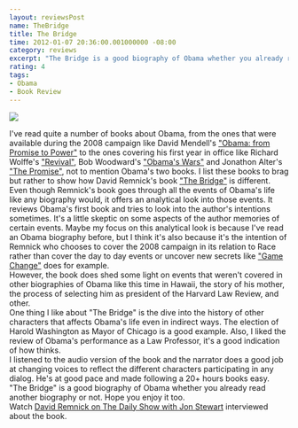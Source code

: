 ```yaml
---
layout: reviewsPost
name: TheBridge
title: The Bridge
time: 2012-01-07 20:36:00.001000000 -08:00
category: reviews
excerpt: "The Bridge is a good biography of Obama whether you already read another biography or not"
rating: 4
tags:
- Obama
- Book Review
---
```

<img class="imageOnRight" src="{{ site.imgFolder_reviews }}{{ page.name }}/TheBridgeCover.jpg">

<div class="stars" title="{{ page.rating }} Stars" data-percent="{{ page.rating }}"></div>

I've read quite a number of books about Obama, from the ones that were available during the 2008 campaign like David Mendell's <a href="http://www.goodreads.com/book/show/1333713.Obama" target="_blank">"Obama: from Promise to Power"</a> to the ones covering his first year in office like Richard Wolffe's <a href="http://www.goodreads.com/review/show/132126779" target="_blank">"Revival"</a>, Bob Woodward's <a href="http://www.goodreads.com/review/show/123524533" target="_blank">"Obama's Wars"</a> and Jonathon Alter's <a href="http://www.goodreads.com/review/show/114949358" target="_blank">"The Promise"</a>, not to mention Obama's two books. I list these books to brag but rather to show how David Remnick's book <a href="http://www.goodreads.com/review/show/240926045" target="_blank">"The Bridge"</a> is different.  
Even though Remnick's book goes through all the events of Obama's life like any biography would, it offers an analytical look into those events. It reviews Obama's first book and tries to look into the author's intentions sometimes. It's a little skeptic on some aspects of the author memories of certain events. Maybe my focus on this analytical look is because I've read an Obama biography before, but I think it's also because it's the intention of Remnick who chooses to cover the 2008 campaign in its relation to Race rather than cover the day to day events or uncover new secrets like <a href="http://www.goodreads.com/review/show/114947071" target="_blank">"Game Change"</a> does for example.  
However, the book does shed some light on events that weren't covered in other biographies of Obama like this time in Hawaii, the story of his mother, the process of selecting him as president of the Harvard Law Review, and other.  
One thing I like about "The Bridge" is the dive into the history of other characters that affects Obama's life even in indirect ways. The election of Harold Washington as Mayor of Chicago is a good example. Also, I liked the review of Obama's performance as a Law Professor, it's a good indication of how thinks.  
I listened to the audio version of the book and the narrator does a good job at changing voices to reflect the different characters participating in any dialog. He's at good pace and made following a 20+ hours books easy.  
"The Bridge" is a good biography of Obama whether you already read another biography or not. Hope you enjoy it too.  
Watch <a href="http://www.thedailyshow.com/watch/thu-april-8-2010/david-remnick" target="_blank">David Remnick on The Daily Show with Jon Stewart</a> interviewed about the book.  
